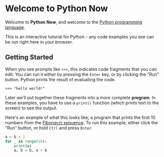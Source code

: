 # Welcome to Python Now

Welcome to **Python Now**, and welcome to the
[Python programming language](https://www.python.org/).

This is an interactive tutorial for Python - any code examples you see can be
run right here in your browser.


## Getting Started

When you see prompts like `>>>`, this indicates code fragments that you can
edit. You can run it either by pressing the `Enter` key, or by clicking the
"Run" button. Python prints the result of evaluating the code.

```repl
>>> "hello world!"
```

Later we'll put together these fragments into a more complete **program**. In
these examples, you have to use a `print()` function (which prints text to the
screen) to see the output.

Here's an example of what this looks like; a program that prints the first
10 numbers from the [Fibonacci sequence](https://en.wikipedia.org/wiki/Fibonacci_number).
To run this example, either click the "Run" button, or hold `Ctrl` and press
`Enter`.

```python
a = b = 1
for _ in range(10):
    print(a)
    a, b = b, a + b
```
